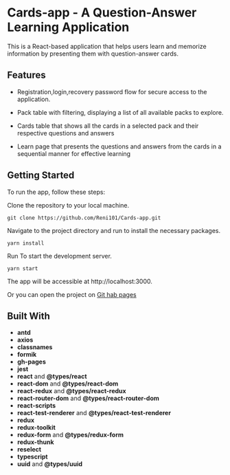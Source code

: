 # Cards-app - A Question-Answer Learning Application

This is a React-based application that helps users learn and memorize information by
presenting them with question-answer cards.

## Features

* Registration,login,recovery password flow for secure access to the application.

* Pack table with filtering, displaying a list of all available packs to explore.
* Cards table that shows all the cards in a
  selected pack and their respective questions and answers
* Learn page that presents the questions and answers from the cards in a sequential manner for effective learning


## Getting Started

To run the app, follow these steps:

Clone the repository to your local machine.

```
git clone https://github.com/Reni101/Cards-app.git
```

Navigate to the project directory and run to install the necessary packages.

```
yarn install
```

Run To start the development server.

```
yarn start
``` 

The app will be accessible at http://localhost:3000.

Or you can open the project on [Git hab pages](https://reni101.github.io/Cards-app/)

## Built With

- **antd**
- **axios**
- **classnames**
- **formik**
- **gh-pages**
- **jest**
- **react** and **@types/react**
- **react-dom** and **@types/react-dom**
- **react-redux** and **@types/react-redux**
- **react-router-dom** and **@types/react-router-dom**
- **react-scripts**
- **react-test-renderer** and **@types/react-test-renderer**
- **redux**
- **redux-toolkit**
- **redux-form** and **@types/redux-form**
- **redux-thunk**
- **reselect**
- **typescript**
- **uuid** and **@types/uuid**